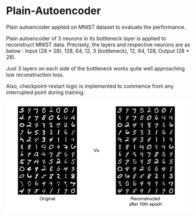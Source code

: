 # Plain-Autoencoder
Plain autoencoder applied on MNIST dataset to evaluate the performance.

Plain autoencoder of 3 neurons in its bottleneck layer is applied to reconstruct MNIST data.
Precisely, the layers and respective neurons are as below :
Input (28 * 28), 128, 64, 12, 3 (bottleneck), 12, 64, 128, Output (28 * 28).

Just 3 layers on each side of the bottleneck works quite well approaching low reconstruction loss.

Also, checkpoint-restart logic is implemented to commence from any interrupted point during training.

![reconstructed sample](images/Autoencoder_Original_vs_Reconstructed.png)
